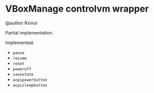 # VBoxManage controlvm wrapper

@author Rxinui

Partial implementation.

Implemented:
- `pause`
- `resume`
- `reset`
- `poweroff`
- `savestate`
- `acpipowerbutton`
- `acpisleepbutton`
